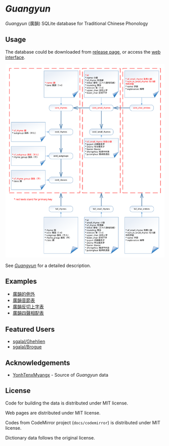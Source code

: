 # _Guangyun_

_Guangyun_ (廣韻) SQLite database for Traditional Chinese Phonology

## Usage

The database could be downloaded from [release page](https://github.com/sgalal/Guangyun/releases), or access the [web interface](https://github.com/sgalal/Guangyun).

![Tables](tables.svg)

See [_Guangyun_](https://sgalal.github.io/Ghehlien/guangyun.html) for a detailed description.

## Examples

* [廣韻的例外](https://sgalal.github.io/Guangyun/notebook/廣韻的例外.html)
* [廣韻音節表](https://sgalal.github.io/Guangyun/notebook/廣韻音節表.html)
* [廣韻反切上字表](https://sgalal.github.io/Guangyun/notebook/廣韻反切上字表.html)
* [廣韻四聲相配表](https://sgalal.github.io/Guangyun/notebook/廣韻四聲相配表.html)

## Featured Users

* [sgalal/Ghehlien](https://github.com/sgalal/Ghehlien)
* [sgalal/Brogue](https://github.com/sgalal/Brogue)

## Acknowledgements

* [YonhTenxMyangx](https://github.com/BYVoid/ytenx) - Source of _Guangyun_ data

## License

Code for building the data is distributed under MIT license.

Web pages are distributed under MIT license.

Codes from CodeMirror project (`docs/codemirror`) is distributed under MIT license.

Dictionary data follows the original license.
